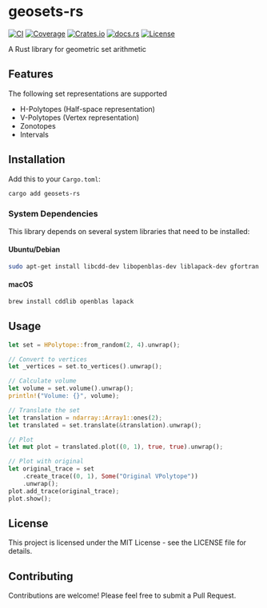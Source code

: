 # geosets-rs

[![CI](https://github.com/STZRoland/geosets-rs/actions/workflows/ci.yml/badge.svg)](https://github.com/STZRoland/geosets-rs/actions/workflows/ci.yml)
[![Coverage](https://github.com/STZRoland/geosets-rs/blob/main/coverage.svg)](https://github.com/STZRoland/geosets-rs/actions/workflows/ci.yml)
[![Crates.io](https://img.shields.io/crates/v/geosets-rs)](https://crates.io/crates/geosets-rs)
[![docs.rs](https://docs.rs/geosets-rs/badge.svg)](https://docs.rs/geosets-rs)
[![License](https://img.shields.io/crates/l/geosets-rs)](LICENSE)

A Rust library for geometric set arithmetic

## Features

The following set representations are supported
  - H-Polytopes (Half-space representation)
  - V-Polytopes (Vertex representation)
  - Zonotopes
  - Intervals

## Installation

Add this to your `Cargo.toml`:

```bash
cargo add geosets-rs
```

### System Dependencies

This library depends on several system libraries that need to be installed:

#### Ubuntu/Debian
```bash
sudo apt-get install libcdd-dev libopenblas-dev liblapack-dev gfortran pkg-config clang libclang-dev
```

#### macOS
```bash
brew install cddlib openblas lapack
```

## Usage

```rust
let set = HPolytope::from_random(2, 4).unwrap();

// Convert to vertices
let _vertices = set.to_vertices().unwrap();

// Calculate volume
let volume = set.volume().unwrap();
println!("Volume: {}", volume);

// Translate the set
let translation = ndarray::Array1::ones(2);
let translated = set.translate(&translation).unwrap();

// Plot
let mut plot = translated.plot((0, 1), true, true).unwrap();

// Plot with original
let original_trace = set
    .create_trace((0, 1), Some("Original VPolytope"))
    .unwrap();
plot.add_trace(original_trace);
plot.show();
```

## License

This project is licensed under the MIT License - see the LICENSE file for details.

## Contributing

Contributions are welcome! Please feel free to submit a Pull Request.
